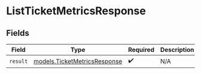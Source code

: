 # ListTicketMetricsResponse


## Fields

| Field                                                              | Type                                                               | Required                                                           | Description                                                        |
| ------------------------------------------------------------------ | ------------------------------------------------------------------ | ------------------------------------------------------------------ | ------------------------------------------------------------------ |
| `result`                                                           | [models.TicketMetricsResponse](../models/ticketmetricsresponse.md) | :heavy_check_mark:                                                 | N/A                                                                |